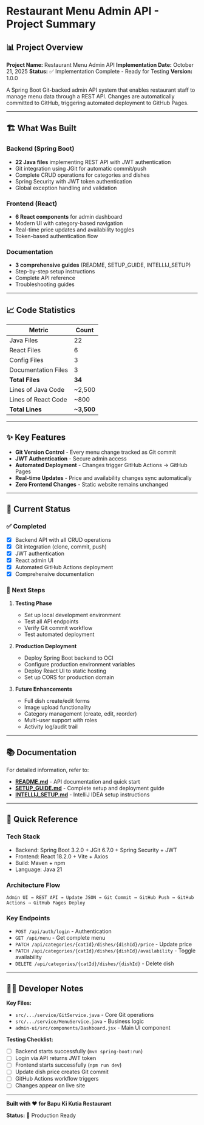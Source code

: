 # Restaurant Menu Admin API - Project Summary

## 📊 Project Overview

**Project Name:** Restaurant Menu Admin API
**Implementation Date:** October 21, 2025
**Status:** ✅ Implementation Complete - Ready for Testing
**Version:** 1.0.0

A Spring Boot Git-backed admin API system that enables restaurant staff to manage menu data through a REST API. Changes are automatically committed to GitHub, triggering automated deployment to GitHub Pages.

---

## 🏗️ What Was Built

### Backend (Spring Boot)
- **22 Java files** implementing REST API with JWT authentication
- Git integration using JGit for automatic commit/push
- Complete CRUD operations for categories and dishes
- Spring Security with JWT token authentication
- Global exception handling and validation

### Frontend (React)
- **6 React components** for admin dashboard
- Modern UI with category-based navigation
- Real-time price updates and availability toggles
- Token-based authentication flow

### Documentation
- **3 comprehensive guides** (README, SETUP_GUIDE, INTELLIJ_SETUP)
- Step-by-step setup instructions
- Complete API reference
- Troubleshooting guides

---

## 📈 Code Statistics

| Metric | Count |
|--------|-------|
| Java Files | 22 |
| React Files | 6 |
| Config Files | 3 |
| Documentation Files | 3 |
| **Total Files** | **34** |
| Lines of Java Code | ~2,500 |
| Lines of React Code | ~800 |
| **Total Lines** | **~3,500** |

---

## ✨ Key Features

- **Git Version Control** - Every menu change tracked as Git commit
- **JWT Authentication** - Secure admin access
- **Automated Deployment** - Changes trigger GitHub Actions → GitHub Pages
- **Real-time Updates** - Price and availability changes sync automatically
- **Zero Frontend Changes** - Static website remains unchanged

---

## 🎯 Current Status

### ✅ Completed
- [x] Backend API with all CRUD operations
- [x] Git integration (clone, commit, push)
- [x] JWT authentication
- [x] React admin UI
- [x] Automated GitHub Actions deployment
- [x] Comprehensive documentation

### 🚀 Next Steps
1. **Testing Phase**
   - Set up local development environment
   - Test all API endpoints
   - Verify Git commit workflow
   - Test automated deployment

2. **Production Deployment**
   - Deploy Spring Boot backend to OCI
   - Configure production environment variables
   - Deploy React UI to static hosting
   - Set up CORS for production domain

3. **Future Enhancements**
   - Full dish create/edit forms
   - Image upload functionality
   - Category management (create, edit, reorder)
   - Multi-user support with roles
   - Activity log/audit trail

---

## 📚 Documentation

For detailed information, refer to:

- **[README.md](README.md)** - API documentation and quick start
- **[SETUP_GUIDE.md](SETUP_GUIDE.md)** - Complete setup and deployment guide
- **[INTELLIJ_SETUP.md](INTELLIJ_SETUP.md)** - IntelliJ IDEA setup instructions

---

## 🔑 Quick Reference

### Tech Stack
- Backend: Spring Boot 3.2.0 + JGit 6.7.0 + Spring Security + JWT
- Frontend: React 18.2.0 + Vite + Axios
- Build: Maven + npm
- Language: Java 21

### Architecture Flow
```
Admin UI → REST API → Update JSON → Git Commit → GitHub Push → GitHub Actions → GitHub Pages Deploy
```

### Key Endpoints
- `POST /api/auth/login` - Authentication
- `GET /api/menu` - Get complete menu
- `PATCH /api/categories/{catId}/dishes/{dishId}/price` - Update price
- `PATCH /api/categories/{catId}/dishes/{dishId}/availability` - Toggle availability
- `DELETE /api/categories/{catId}/dishes/{dishId}` - Delete dish

---

## 👨‍💻 Developer Notes

**Key Files:**
- `src/.../service/GitService.java` - Core Git operations
- `src/.../service/MenuService.java` - Business logic
- `admin-ui/src/components/Dashboard.jsx` - Main UI component

**Testing Checklist:**
- [ ] Backend starts successfully (`mvn spring-boot:run`)
- [ ] Login via API returns JWT token
- [ ] Frontend starts successfully (`npm run dev`)
- [ ] Update dish price creates Git commit
- [ ] GitHub Actions workflow triggers
- [ ] Changes appear on live site

---

**Built with ❤️ for Bapu Ki Kutia Restaurant**

**Status:** 🚀 Production Ready
